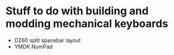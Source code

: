 # Stuff to do with building and modding mechanical keyboards

- DZ60 split spacebar layout
- YMDK NumPad
